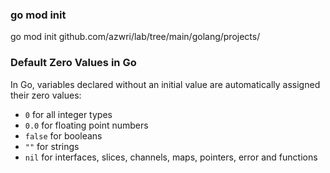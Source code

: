 ### go mod init
go mod init github.com/azwri/lab/tree/main/golang/projects/


### Default Zero Values in Go

In Go, variables declared without an initial value are automatically assigned their zero values:

- `0` for all integer types
- `0.0` for floating point numbers
- `false` for booleans
- `""` for strings
- `nil` for interfaces, slices, channels, maps, pointers, error and functions